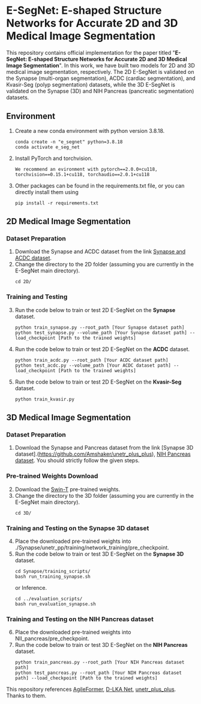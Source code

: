 # E-SegNet: E-shaped Structure Networks for Accurate 2D and 3D Medical Image Segmentation
This repository contains official implementation for the paper titled "**E-SegNet: E-shaped Structure Networks for Accurate 2D and 3D Medical Image Segmentation**".
In this work, we have built two models for 2D and 3D medical image segmentation, respectively. The 2D E-SegNet is validated on the Synapse (multi-organ segmentation), ACDC (cardiac segmentation), and Kvasir-Seg (polyp segmentation) datasets, while the 3D E-SegNet is validated on the Synapse (3D) and NIH Pancreas (pancreatic segmentation) datasets.
## Environment
1. Create a new conda environment with python version 3.8.18.
   ```
   conda create -n "e_segnet" python=3.8.18
   conda activate e_seg_net
   ```

2. Install PyTorch and torchvision.
   ```
   We recommend an evironment with pytorch==2.0.0+cu118, torchvision==0.15.1+cu118, torchaudio==2.0.1+cu118
   ```

3. Other packages can be found in the requirements.txt file, or you can directly install them using
   ```
   pip install -r requirements.txt
   ```
   
## 2D Medical Image Segmentation
### Dataset Preparation
1. Download the Synapse and ACDC dataset from the link [Synapse and ACDC dataset](https://github.com/Beckschen/TransUNet).
2. Change the directory to the 2D folder (assuming you are currently in the E-SegNet main directory).
    ```
   cd 2D/
   ```

### Training and Testing
3. Run the code below to train or test 2D E-SegNet on the **Synapse** dataset.
   ```
   python train_synapse.py --root_path [Your Synapse dataset path]
   python test_synapse.py --volume_path [Your Synapse dataset path] --load_checkpoint [Path to the trained weights]
   ```
4. Run the code below to train or test 2D E-SegNet on the **ACDC** dataset.
   ```
   python train_acdc.py --root_path [Your ACDC dataset path]
   python test_acdc.py --volume_path [Your ACDC dataset path] --load_checkpoint [Path to the trained weights]
   ```
5. Run the code below to train or test 2D E-SegNet on the **Kvasir-Seg** dataset.
   ```
   python train_kvasir.py
   ```

## 3D Medical Image Segmentation
### Dataset Preparation
1. Download the Synapse and Pancreas dataset from the link [Synapse 3D dataset].(https://github.com/Amshaker/unetr_plus_plus), [NIH Pancreas dataset](https://github.com/xmindflow/deformableLKA).
You should strictly follow the given steps.

### Pre-trained Weights Download
2. Download the [Swin-T](https://github.com/SwinTransformer/Video-Swin-Transformer?tab=readme-ov-file) pre-trained weights.
3. Change the directory to the 3D folder (assuming you are currently in the E-SegNet main directory).
   ```
   cd 3D/
   ```

### Training and Testing on the **Synapse 3D** dataset
4. Place the downloaded pre-trained weights into ./Synapse/unetr_pp/training/network_training/pre_checkpoint.
5. Run the code below to train or test 3D E-SegNet on the **Synapse 3D** dataset.
   ```
   cd Synapse/training_scripts/
   bash run_training_synapse.sh
   ```
   or Inference.
   ```
   cd ../evaluation_scripts/
   bash run_evaluation_synapse.sh
   ```
   
### Training and Testing on the **NIH Pancreas** dataset
6. Place the downloaded pre-trained weights into NII_pancreas/pre_checkpoint.
7. Run the code below to train or test 3D E-SegNet on the **NIH Pancreas** dataset.
    ```
   python train_pancreas.py --root_path [Your NIH Pancreas dataset path]
   python test_pancreas.py --root_path [Your NIH Pancreas dataset path] --load_checkpoint [Path to the trained weights]
   ```

This repository references [AgileFormer](https://github.com/sotiraslab/AgileFormer), [D-LKA Net](https://github.com/xmindflow/deformableLKA), [unetr_plus_plus](https://github.com/Amshaker/unetr_plus_plus?tab=readme-ov-file). Thanks to them.
